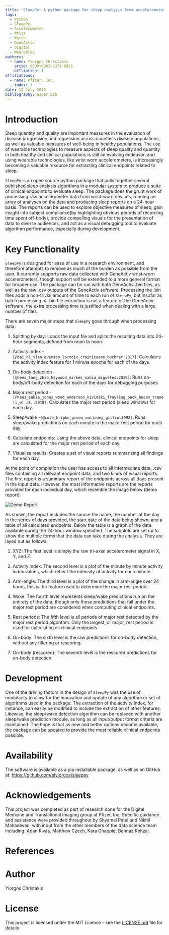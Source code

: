```yaml
---
title: 'SleepPy: A python package for sleep analysis from accelerometer data'
tags:
  - Python
  - SleepPy
  - Accelerometer
  - Wrist
  - Watch
  - GeneActiv
  - Digital
  - Wearables
authors:
  - name: Yiorgos Christakis
    orcid: 0000-0003-3371-8935
    affliation: 1
affiliations:
  - name: Pfizer, Inc.
  - index: 1
date: 12 July 2019
bibliography: paper.bib
---
```



# Introduction

Sleep quantity and quality are important measures in the evaluation of disease progression and regression across countless disease populations, as well as valuable measures of well-being in healthy populations. The use of wearable technologies to measure aspects of sleep quality and quantity in both healthy and clinical populations is still an evolving endeavor, and using wearable technologies, like wrist worn accelerometers, is increasingly becoming a valuable resource for extracting clinical endpoints related to sleep. 

``SleepPy`` is an open source python package that pulls together several published sleep analysis algorithms in a modular system to produce a suite of clinical endpoints to evaluate sleep. The package does the grunt work of processing raw accelerometer data from wrist-worn devices, running an array of analyses on the data and producing sleep reports on a 24-hour basis. The reports can be used to explore objective measures of sleep, gain insight into subject compliance(by highlighting obvious periods of recording time spent off-body), provide compelling visuals for the presentation of data to diverse audiences, and act as a visual debugging tool to evaluate algorithm performance, especially during development.

# Key Functionality
``SleepPy`` is designed for ease of use in a research environment, and therefore attempts to remove as much of the burden as possible from the user. It currently supports raw data collected with GeneActiv wrist-worn accelerometers, though support will be extended to a more general format for broader use. The package can be run with both GeneActiv .bin files, as well as the raw .csv outputs of the GeneActiv software. Processing the .bin files adds a non-trivial amount of time to each run of ``SleepPy``, but insofar as batch processing of .bin file extraction is not a feature of the GeneActiv software, the extra processing time is justified when dealing with a large number of files.

There are seven major steps that ``SleepPy`` goes through when processing data:

1. Splitting by day: Loads the input file and splits the resulting data into 24-hour segments, defined from noon to noon.

2. Activity index -`[@bai_di_xiao_evenson_lacroix_crainiceanu_buchner:2017]`: Calculates the activity index feature for 1 minute epochs for each of the days.

3. On-body detection -`[@hees_fang_zhao_heywood_mirkes_sabia_migueles:2019]`: Runs on-body/off-body detection for each of the days for debugging purposes

4. Major rest period -`[@hees_sabia_jones_wood_anderson_kivimäki_frayling_pack_bucan_trenell_et al.:2018]`: Calculates the major rest period (sleep window) for each day.

5. Sleep/wake -`[@cole_kripke_gruen_mullaney_gillin:1992]`: Runs sleep/wake predictions on each minute in the major rest period for each day.

6. Calculate endpoints: Using the above data, clinical endpoints for sleep are calculated for the major rest period of each day.

7. Visualize results: Creates a set of visual reports summarizing all findings for each day.

At the point of completion the user has access to all intermediate data, .csv files containing all relevant endpoint data, and two kinds of visual reports. The first report is a summary report of the endpoints across all days present in the input data. However, the most informative reports are the reports provided for each individual day, which resemble the image below (demo report):

![Demo Report](https://raw.githubusercontent.com/elyiorgos/sleeppy/master/sleeppy/demo/report_images/Visual_Results_Day_1.png?token=AECHRMACMGQTUEPUAPIXAEC5E53LG)

As shown, the report includes the source file name, the number of the day in the series of days provided, the start date of the data being shown, and a table of all calculated endpoints. Below the table is a graph of the data available during the 24-hour window specified. The subplots are set up to show the multiple forms that the data can take during the analysis. They are layed out as follows:

1. XYZ: The first level is simply the raw tri-axial accelerometer signal in X, Y, and Z.

2. Activity index: The second level is a plot of the minute by minute activity index values, which reflect the intensity of activity for each minute.

3. Arm-angle: The third level is a plot of the change in arm-angle over 24 hours, this is the feature used to determine the major rest period.

4. Wake: The fourth level represents sleep/wake predictions run on the entirety of the data, though only those predictions that fall under the major rest period are considered when computing clinical endpoints.

5. Rest periods: The fifth level is all periods of major rest detected by the major rest period algorithm. Only the largest, or major, rest period is used for calculating all clinical endpoints.

6. On-body: The sixth level is the raw predictions for on-body detection, without any filtering or rescoring.

7. On-body (rescored): The seventh level is the rescored predictions for on-body detection.

# Development
One of the driving factors in the design of ``SleepPy`` was the use of modularity to allow for the innovation and update of any algorithm or set of algorithms used in the package. The extraction of the activity index, for instance, can easily be modified to include the extraction of other features. Likewise, the sleep/wake detection algorithm can be replaced with another sleep/wake prediction module, as long as all input/output format criteria are maintained. The hope is that as new and better options become available, the package can be updated to provide the most reliable clinical endpoints possible. 

# Availability

The software is available as a pip installable package, as well as on GitHub at: <https://github.com/elyiorgos/sleeppy>

# Acknowledgements

This project was completed as part of research done for the Digital Medicine and Translational Imaging group at Pfizer, Inc. Specific guidance and assistance were provided throughout by Shyamal Patel and Nikhil Mahadevan, with input from the other members of the data science team including: Adan Rivas, Matthew Czech, Kara Chappie, Behnaz Rehzai.

# References

# Author
Yiorgos Christakis

# License
This project is licensed under the MIT License - see the [LICENSE.md](LICENSE.md) file for details